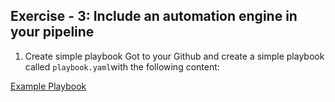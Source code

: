 ## Exercise - 3: Include an automation engine in your pipeline

1. Create simple playbook 
Got to your Github and create a simple playbook called  `playbook.yaml`with the following content:

[Example Playbook](playbook.yaml)
